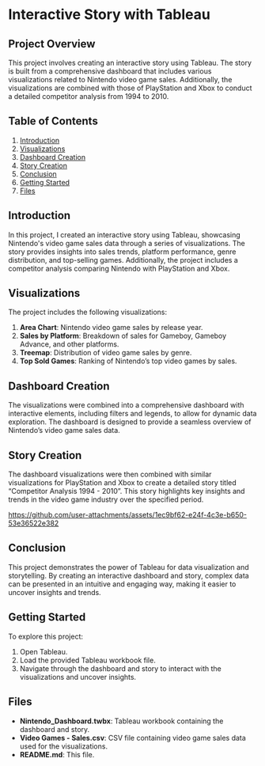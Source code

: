 # Interactive Story with Tableau

## Project Overview

This project involves creating an interactive story using Tableau. The story is built from a comprehensive dashboard that includes various visualizations related to Nintendo video game sales. Additionally, the visualizations are combined with those of PlayStation and Xbox to conduct a detailed competitor analysis from 1994 to 2010.

## Table of Contents

1. [Introduction](#introduction)
2. [Visualizations](#visualizations)
3. [Dashboard Creation](#dashboard-creation)
4. [Story Creation](#story-creation)
5. [Conclusion](#conclusion)
6. [Getting Started](#getting-started)
7. [Files](#files)

## Introduction

In this project, I created an interactive story using Tableau, showcasing Nintendo's video game sales data through a series of visualizations. The story provides insights into sales trends, platform performance, genre distribution, and top-selling games. Additionally, the project includes a competitor analysis comparing Nintendo with PlayStation and Xbox.

## Visualizations

The project includes the following visualizations:

1. **Area Chart**: Nintendo video game sales by release year.
2. **Sales by Platform**: Breakdown of sales for Gameboy, Gameboy Advance, and other platforms.
3. **Treemap**: Distribution of video game sales by genre.
4. **Top Sold Games**: Ranking of Nintendo’s top video games by sales.

## Dashboard Creation

The visualizations were combined into a comprehensive dashboard with interactive elements, including filters and legends, to allow for dynamic data exploration. The dashboard is designed to provide a seamless overview of Nintendo’s video game sales data.

## Story Creation

The dashboard visualizations were then combined with similar visualizations for PlayStation and Xbox to create a detailed story titled “Competitor Analysis 1994 - 2010”. This story highlights key insights and trends in the video game industry over the specified period.

https://github.com/user-attachments/assets/1ec9bf62-e24f-4c3e-b650-53e36522e382


## Conclusion

This project demonstrates the power of Tableau for data visualization and storytelling. By creating an interactive dashboard and story, complex data can be presented in an intuitive and engaging way, making it easier to uncover insights and trends.

## Getting Started

To explore this project:

1. Open Tableau.
2. Load the provided Tableau workbook file.
3. Navigate through the dashboard and story to interact with the visualizations and uncover insights.

## Files

- **Nintendo_Dashboard.twbx**: Tableau workbook containing the dashboard and story.
- **Video Games - Sales.csv**: CSV file containing video game sales data used for the visualizations.
- **README.md**: This file.
